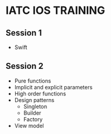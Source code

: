 # IATC IOS TRAINING

## Session 1
+ Swift

## Session 2

+ Pure functions
+ Implicit and explicit parameters
+ High order functions
+ Design patterns
    * Singleton
    * Builder
    * Factory
+ View model


